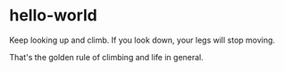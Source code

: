 # hello-world

Keep looking up and climb. 
If you look down, your legs will stop moving. 

That's the golden rule of climbing and life in general.
